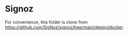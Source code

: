 # Signoz 

For convenience, this folder is clone from https://github.com/SigNoz/signoz/tree/main/deploy/docker.